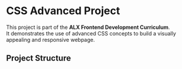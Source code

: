 # CSS Advanced Project

This project is part of the **ALX Frontend Development Curriculum**.  
It demonstrates the use of advanced CSS concepts to build a visually appealing and responsive webpage.

## Project Structure
